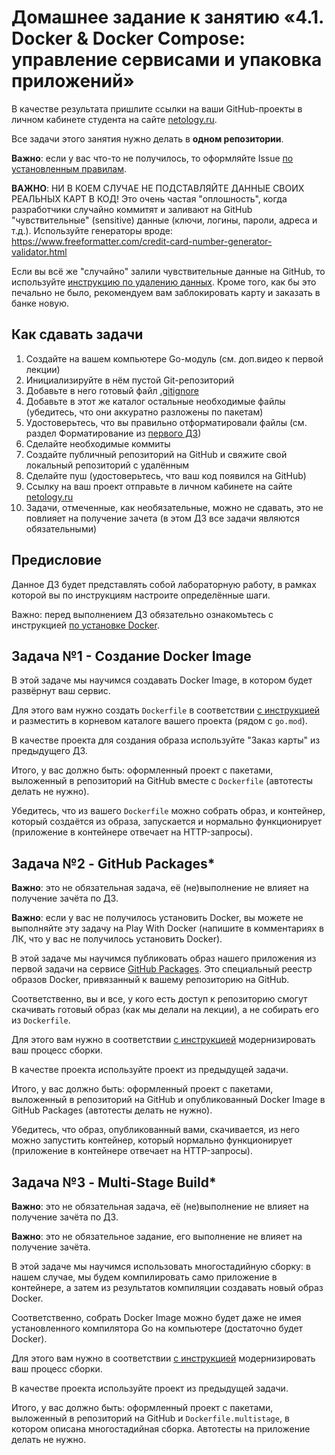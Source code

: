 # Домашнее задание к занятию «4.1. Docker & Docker Compose: управление сервисами и упаковка приложений»

В качестве результата пришлите ссылки на ваши GitHub-проекты в личном кабинете студента на сайте [netology.ru](https://netology.ru).

Все задачи этого занятия нужно делать в **одном репозитории**.

**Важно**: если у вас что-то не получилось, то оформляйте Issue [по установленным правилам](../report-requirements.md).

**ВАЖНО**: НИ В КОЕМ СЛУЧАЕ НЕ ПОДСТАВЛЯЙТЕ ДАННЫЕ СВОИХ РЕАЛЬНЫХ КАРТ В КОД! Это очень частая "оплошность", когда разработчики случайно коммитят и заливают на GitHub "чувствительные" (sensitive) данные (ключи, логины, пароли, адреса и т.д.). Используйте генераторы вроде: https://www.freeformatter.com/credit-card-number-generator-validator.html

Если вы всё же "случайно" залили чувствительные данные на GitHub, то используйте [инструкцию по удалению данных](https://help.github.com/en/github/authenticating-to-github/removing-sensitive-data-from-a-repository). Кроме того, как бы это печально не было, рекомендуем вам заблокировать карту и заказать в банке новую.

## Как сдавать задачи

1. Создайте на вашем компьютере Go-модуль (см. доп.видео к первой лекции)
1. Инициализируйте в нём пустой Git-репозиторий
1. Добавьте в него готовый файл [.gitignore](../.gitignore)
1. Добавьте в этот же каталог остальные необходимые файлы (убедитесь, что они аккуратно разложены по пакетам)
1. Удостоверьтесь, что вы правильно отформатировали файлы (см. раздел Форматирование из [первого ДЗ](../01_std))
1. Сделайте необходимые коммиты
1. Создайте публичный репозиторий на GitHub и свяжите свой локальный репозиторий с удалённым
1. Сделайте пуш (удостоверьтесь, что ваш код появился на GitHub)
1. Ссылку на ваш проект отправьте в личном кабинете на сайте [netology.ru](https://netology.ru)
1. Задачи, отмеченные, как необязательные, можно не сдавать, это не повлияет на получение зачета (в этом ДЗ все задачи являются обязательными)

## Предисловие

Данное ДЗ будет представлять собой лабораторную работу, в рамках которой вы по инструкциям настроите определённые шаги.

Важно: перед выполнением ДЗ обязательно ознакомьтесь с инструкцией [по установке Docker](installation.md).

## Задача №1 - Создание Docker Image

В этой задаче мы научимся создавать Docker Image, в котором будет развёрнут ваш сервис.

Для этого вам нужно создать `Dockerfile` в соответствии [с инструкцией](dockerfile.md) и разместить в корневом каталоге вашего проекта (рядом с `go.mod`).

В качестве проекта для создания образа используйте "Заказ карты" из предыдущего ДЗ.

Итого, у вас должно быть: оформленный проект с пакетами, выложенный в репозиторий на GitHub вместе с `Dockerfile` (автотесты делать не нужно).

Убедитесь, что из вашего `Dockerfile` можно собрать образ, и контейнер, который создаётся из образа, запускается и нормально функционирует (приложение в контейнере отвечает на HTTP-запросы).

## Задача №2 - GitHub Packages*

**Важно**: это не обязательная задача, её (не)выполнение не влияет на получение зачёта по ДЗ.

**Важно**: если у вас не получилось установить Docker, вы можете не выполняйте эту задачу на Play With Docker (напишите в комментариях в ЛК, что у вас не получилось установить Docker).

В этой задаче мы научимся публиковать образ нашего приложения из первой задачи на сервисе [GitHub Packages](https://docs.github.com/en/packages). Это специальный реестр образов Docker, привязанный к вашему репозиторию на GitHub.

Соответственно, вы и все, у кого есть доступ к репозиторию смогут скачивать готовый образ (как мы делали на лекции), а не собирать его из `Dockerfile`.

Для этого вам нужно в соответствии [с инструкцией](packages.md) модернизировать ваш процесс сборки.

В качестве проекта используйте проект из предыдущей задачи.

Итого, у вас должно быть: оформленный проект с пакетами, выложенный в репозиторий на GitHub и опубликованный Docker Image в GitHub Packages (автотесты делать не нужно).

Убедитесь, что образ, опубликованный вами, скачивается, из него можно запустить контейнер, который нормально функционирует (приложение в контейнере отвечает на HTTP-запросы).

## Задача №3 - Multi-Stage Build*

**Важно**: это не обязательная задача, её (не)выполнение не влияет на получение зачёта по ДЗ.

**Важно**: это не обязательное задание, его выполнение не влияет на получение зачёта.

В этой задаче мы научимся использовать многостадийную сборку: в нашем случае, мы будем компилировать само приложение в контейнере, а затем из результатов компиляции создавать новый образ Docker.

Соответственно, собрать Docker Image можно будет даже не имея установленного компилятора Go на компьютере (достаточно будет Docker).

Для этого вам нужно в соответствии [с инструкцией](multi-stage.md) модернизировать ваш процесс сборки.

В качестве проекта используйте проект из предыдущей задачи.

Итого, у вас должно быть: оформленный проект с пакетами, выложенный в репозиторий на GitHub и `Dockerfile.multistage`, в котором описана многостадийная сборка. Автотесты на приложение делать не нужно.

